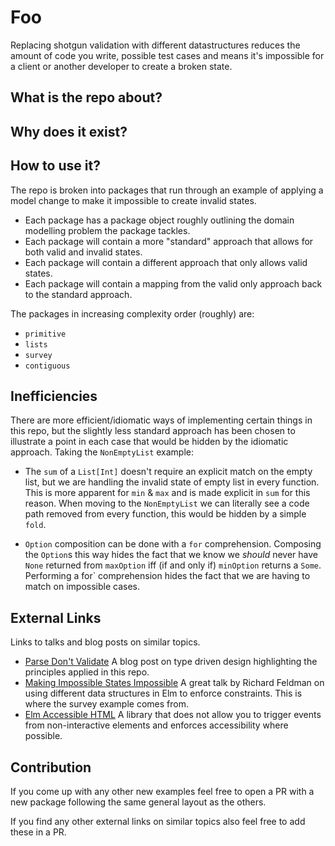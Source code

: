 # Foo

Replacing shotgun validation with different datastructures reduces the amount of code you write, possible test cases
and means it's impossible for a client or another developer to create a broken state.

## What is the repo about?

## Why does it exist?

## How to use it?

The repo is broken into packages that run through an example of applying a model change to make
it impossible to create invalid states.

- Each package has a package object roughly outlining the domain modelling problem the package tackles.
- Each package will contain a more "standard" approach that allows for both valid and invalid states.
- Each package will contain a different approach that only allows valid states.
- Each package will contain a mapping from the valid only approach back to the standard approach.

The packages in increasing complexity order (roughly) are:
- `primitive`
- `lists`
- `survey`
- `contiguous`

## Inefficiencies

There are more efficient/idiomatic ways of implementing certain things in this repo, but the slightly less standard approach
has been chosen to illustrate a point in each case that would be hidden by the idiomatic approach. Taking the `NonEmptyList` example:

- The `sum` of a `List[Int]` doesn't require an explicit match on the empty list, but we are handling the invalid state
of empty list in every function. This is more apparent for `min` & `max` and is made explicit in `sum` for this reason.
When moving to the `NonEmptyList` we can literally see a code path removed from every function, this would be hidden
by a simple `fold`.

- `Option` composition can be done with a `for` comprehension. Composing the `Option`s this way hides the fact that we know
we _should_ never have `None` returned from `maxOption` iff (if and only if) `minOption` returns a `Some`. Performing a 
for` comprehension hides the fact that we are having to match on impossible cases.

## External Links

Links to talks and blog posts on similar topics.

- [Parse Don't Validate](https://lexi-lambda.github.io/blog/2019/11/05/parse-don-t-validate/) A blog post on type driven
 design highlighting the principles applied in this repo.
- [Making Impossible States Impossible](https://youtu.be/IcgmSRJHu_8) A great talk by Richard Feldman on using different 
data structures in Elm to enforce constraints. This is where the survey example comes from.
- [Elm Accessible HTML](https://github.com/tesk9/accessible-html) A library that does not allow you to trigger events from 
non-interactive elements and enforces accessibility where possible.

<!-- TODO more links -->

## Contribution

If you come up with any other new examples feel free to open a PR with a new package following
the same general layout as the others.

If you find any other external links on similar topics also feel free to add these in a PR.

